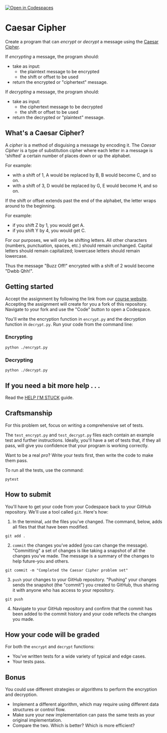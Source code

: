 [![Open in Codespaces](https://classroom.github.com/assets/launch-codespace-7f7980b617ed060a017424585567c406b6ee15c891e84e1186181d67ecf80aa0.svg)](https://classroom.github.com/open-in-codespaces?assignment_repo_id=14226649)
# Caesar Cipher

Create a program that can _encrypt_ or _decrypt_ a message using the [Caesar Cipher](https://en.wikipedia.org/wiki/Caesar_cipher).

If _encrypting_ a message, the program should:

- take as input:
  - the plaintext message to be encrypted
  - the shift or offset to be used
- return the encrypted or "ciphertext" message.

If _decrypting_ a message, the program should:

- take as input:
  - the ciphertext message to be decrypted
  - the shift or offset to be used
- return the decrypted or "plaintext" message.

## What's a Caesar Cipher?

A _cipher_ is a method of disguising a message by encoding it. The _Caesar Cipher_
is a type of substitution cipher where each letter in a message is 'shifted' a
certain number of places down or up the alphabet.

For example:

- with a shift of 1, A would be replaced by B, B would become C, and so on.
- with a shift of 3, D would be replaced by G, E would become H, and so on.

If the shift or offset extends past the end of the alphabet, the letter wraps
around to the beginning.

For example:

- if you shift Z by 1, you would get A.
- if you shift Y by 4, you would get C.

For our purposes, we will only be shifting letters. All other characters (numbers,
punctuation, spaces, etc.) should remain unchanged. Capital letters should remain
capitalized; lowercase letters should remain lowercase.

Thus the message "Buzz Off!" encrypted with a shift of 2 would become "Dwbb Qhh!".

## Getting started

Accept the assignment by following the link from our [course website](https://northridge.dev/game-dev).
Accepting the assignment will create for you a fork of this repository. Navigate
to your fork and use the "Code" button to open a Codespace.

You'll write the encryption function in `encrypt.py` and the decryption function
in `decrypt.py`. Run your code from the command line:

### Encrypting

```shell
python ./encrypt.py
```

### Decrypting

```shell
python ./decrypt.py
```

## If you need a bit more help . . .

Read the [HELP I'M STUCK](/HELP_IM_STUCK.md) guide.

## Craftsmanship

For this problem set, focus on writing a comprehensive set of tests.

The `test_encrypt.py` and `test_decrypt.py` files each contain an example test
and further instructions. Ideally, you'll have a set of tests that, if they all
pass, will give you confidence that your program is working correctly.

Want to be a real _pro_? Write your tests first, then write the code to make them pass.

To run all the tests, use the command:

```shell
pytest
```

## How to submit

You'll have to get your code from your Codespace back to your
GitHub repository. We'll use a tool called `git`. Here's how:

1. In the terminal, `add` the files you've changed. The command, below, adds all
   files that that have been modified.

```shell
git add .
```

2. `commit` the changes you've added (you can change the message). "Committing"
   a set of changes is like taking a snapshot of all the changes you've made.
   The message is a summary of the changes to help future-you and others.

```shell
git commit -m "Completed the Caesar Cipher problem set"
```

3. `push` your changes to your GitHub repository. "Pushing" your changes sends
   the snapshot (the "commit") you created to GitHub, thus sharing it with
   anyone who has access to your repository.

```shell
git push
```

4. Navigate to your GitHub repository and confirm that the commit has been added
   to the commit history and your code reflects the changes you made.

## How your code will be graded

For both the `encrypt` and `decrypt` functions:

- You've written tests for a wide variety of typical and edge cases.
- Your tests pass.

## Bonus

You could use different strategies or algorithms to perform the encryption and
decryption.

- Implement a different algorithm, which may require using different data
  structures or control flow.
- Make sure your new implementation can pass the same tests as your original
  implementation.
- Compare the two. Which is better? Which is more efficient?
